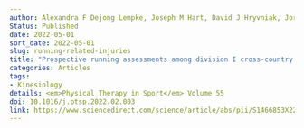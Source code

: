 ```yaml
---
author: Alexandra F Dejong Lempke, Joseph M Hart, David J Hryvniak, Jordan Rodu, Jay Hertel
Status: Published
date: 2022-05-01
sort_date: 2022-05-01
slug: running-related-injuries
title: "Prospective running assessments among division I cross-country athletes"
categories: Articles
tags:
- Kinesiology
details: <em>Physical Therapy in Sport</em> Volume 55
doi: 10.1016/j.ptsp.2022.02.003
link: https://www.sciencedirect.com/science/article/abs/pii/S1466853X22000165
---
```

